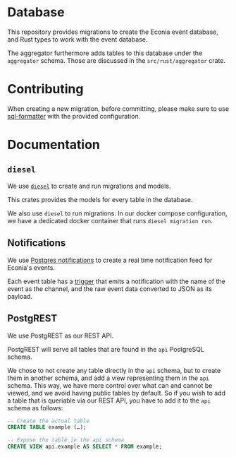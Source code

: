 # Database

This repository provides migrations to create the Econia event database, and Rust types to work with the event database.

The aggregator furthermore adds tables to this database under the `aggregator` schema.
Those are discussed in the `src/rust/aggregator` crate.

# Contributing

When creating a new migration, before committing, please make sure to use [sql-formatter](https://github.com/sql-formatter-org/sql-formatter) with the provided configuration.

# Documentation

## `diesel`

We use [`diesel`](https://crates.io/crates/diesel) to create and run migrations and models.

This crates provides the models for every table in the database.

We also use `diesel` to run migrations. In our docker compose configuration, we have a dedicated docker container that runs `diesel migration run`.

## Notifications

We use [Postgres notifications](https://www.postgresql.org/docs/14/sql-notify.html) to create a real time notification feed for Econia's events.

Each event table has a [trigger](https://www.postgresql.org/docs/14/sql-createtrigger.html) that emits a notification with the name of the event as the channel, and the raw event data converted to JSON as its payload.

## PostgREST

We use PostgREST as our REST API.

PostgREST will serve all tables that are found in the `api` PostgreSQL schema.

We chose to not create any table directly in the `api` schema, but to create them in another schema, and add a view representing them in the `api` schema.
This way, we have more control over what can and cannot be viewed, and we avoid having public tables by default.
So if you wish to add a table that is queriable via our REST API, you have to add it to the `api` schema as follows:

```sql
-- Create the actual table
CREATE TABLE example (…);

-- Expose the table in the api schema
CREATE VIEW api.example AS SELECT * FROM example;
```
